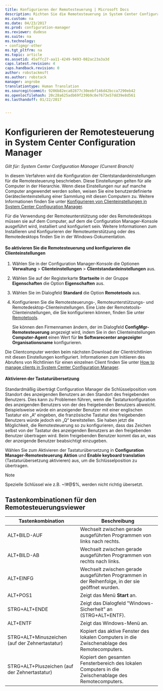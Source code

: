 ```yaml
---
title: Konfigurieren der Remotesteuerung | Microsoft Docs
description: Richten Sie die Remotesteuerung in System Center Configuration Manager ein.
ms.custom: na
ms.date: 04/23/2017
ms.prod: configuration-manager
ms.reviewer: dudeso
ms.suite: na
ms.technology:
- configmgr-other
ms.tgt_pltfrm: na
ms.topic: article
ms.assetid: 45affc27-aa11-4249-9493-082ac23a3a3d
caps.latest.revision: 4
caps.handback.revision: 0
author: robstackmsft
ms.author: robstack
manager: angrobe
translationtype: Human Translation
ms.sourcegitcommit: 9206b82eca02877c30eebf146d42bcca7290eb42
ms.openlocfilehash: 20c28a625adb69f239b9c0e7673e57dd39e8d561
ms.lasthandoff: 01/22/2017


---
```

# <a name="configuring-remote-control-in-system-center-configuration-manager"></a>Konfigurieren der Remotesteuerung in System Center Configuration Manager

*Gilt für: System Center Configuration Manager (Current Branch)*

 In diesem Verfahren wird die Konfiguration der Clientstandardeinstellungen für die Remotesteuerung beschrieben. Diese Einstellungen gelten für alle Computer in der Hierarchie. Wenn diese Einstellungen nur auf manche Computer angewendet werden sollen, weisen Sie eine benutzerdefinierte Geräteclienteinstellung einer Sammlung mit diesen Computern zu. Weitere Informationen finden Sie unter [Konfigurieren von Clienteinstellungen in System Center Configuration Manager](../../../../core/clients/deploy/configure-client-settings.md). 

Für die Verwendung der Remoteunterstützung oder des Remotedesktops müssen sie auf dem Computer, auf dem die Configuration Manager-Konsole ausgeführt wird, installiert und konfiguriert sein. Weitere Informationen zum Installieren und Konfigurieren der Remoteunterstützung oder des Remotedesktops finden Sie in der Windows-Dokumentation.  

#### <a name="to-enable-remote-control-and-configure-client-settings"></a>So aktivieren Sie die Remotesteuerung und konfigurieren die Clienteinstellungen  

1.  Wählen Sie in der Configuration Manager-Konsole die Optionen **Verwaltung** > **Clienteinstellungen** > **Clientstandardeinstellungen** aus.  

4.  Wählen Sie auf der Registerkarte **Startseite** in der Gruppe **Eigenschaften** die Option **Eigenschaften** aus.  

5.  Wählen Sie im Dialogfeld **Standard** die Option **Remotetools** aus.  

6.  Konfigurieren Sie die Remotesteuerungs-, Remoteunterstützungs- und Remotedesktop-Clienteinstellungen. Eine Liste der Remotetools-Clienteinstellungen, die Sie konfigurieren können, finden Sie unter [Remotetools](../../../../core/clients/deploy/about-client-settings.md#remote-tools).  

    Sie können den Firmennamen ändern, der im Dialogfeld **ConfigMgr-Remotesteuerung** angezeigt wird, indem Sie in den Clienteinstellungen **Computer-Agent** einen Wert für **Im Softwarecenter angezeigter Organisationsname** konfigurieren.  

 Die Clientcomputer werden beim nächsten Download der Clientrichtlinien mit diesen Einstellungen konfiguriert. Informationen zum Initiieren des Abrufens von Richtlinien für einen einzelnen Client finden Sie unter [How to manage clients in System Center Configuration Manager](../../../../core/clients/manage/manage-clients.md).  

#### <a name="enable-keyboard-translation"></a>Aktivieren der Tastaturübersetzung

Standardmäßig überträgt Configuration Manager die Schlüsselposition vom Standort des anzeigenden Benutzers an den Standort des freigebenden Benutzers. Dies kann zu Problemen führen, wenn die Tastaturkonfiguration des anzeigenden Benutzers von der des freigebenden Benutzers abweicht. Beispielsweise würde ein anzeigender Benutzer mit einer englischen Tastatur ein „A“ eingeben, die französische Tastatur des freigebenden Benutzers würde jedoch ein „Q“ bereitstellen. Sie haben jetzt die Möglichkeit, die Remotesteuerung so zu konfigurieren, dass das Zeichen selbst von der Tastatur des anzeigenden Benutzers an den freigebenden Benutzer übertragen wird. Beim freigebenden Benutzer kommt das an, was der anzeigende Benutzer beabsichtigt einzugeben.

Wählen Sie zum Aktivieren der Tastaturübersetzung in **Configuration Manager-Remotesteuerung** **Aktion** und **Enable keyboard translation** (Tastaturübersetzung aktivieren) aus, um die Schlüsselposition zu übertragen.

> [!NOTE]
>
> Spezielle Schlüssel wie z.B. ~!#@$%, werden nicht richtig übersetzt.


## <a name="keyboard-shortcuts-for-the-remote-control-viewer"></a>Tastenkombinationen für den Remotesteuerungsviewer

|Tastenkombination|Beschreibung|  
|-----------------------|-----------------|  
|ALT+BILD-AUF|Wechselt zwischen gerade ausgeführten Programmen von links nach rechts.|  
|ALT+BILD-AB|Wechselt zwischen gerade ausgeführten Programmen von rechts nach links.|  
|ALT+EINFG|Wechselt zwischen gerade ausgeführten Programmen in der Reihenfolge, in der sie geöffnet wurden.|  
|ALT+POS1|Zeigt das Menü **Start** an.|  
|STRG+ALT+ENDE|Zeigt das Dialogfeld "Windows-Sicherheit" an (STRG+ALT+ENTF).|  
|ALT+ENTF|Zeigt das Windows-Menü an.|  
|STRG+ALT+Minuszeichen (auf der Zehnertastatur)|Kopiert das aktive Fenster des lokalen Computers in die Zwischenablage des Remotecomputers.|  
|STRG+ALT+Pluszeichen (auf der Zehnertastatur)|Kopiert den gesamten Fensterbereich des lokalen Computers in die Zwischenablage des Remotecomputers.|  


